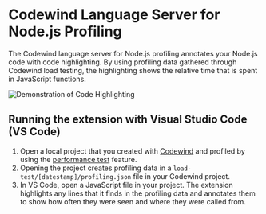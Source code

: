 # Codewind Language Server for Node.js Profiling

The Codewind language server for Node.js profiling annotates your Node.js code with code highlighting. By using profiling data gathered through Codewind load testing, the highlighting shows the relative time that is spent in JavaScript functions.

![Demonstration of Code Highlighting](res/img/quick-demo.gif)

## Running the extension with Visual Studio Code (VS Code)
1. Open a local project that you created with [Codewind](https://microclimate-dev2ops.github.io/installlocally) and profiled by using the [performance test](https://microclimate-dev2ops.github.io/performancetesting#performance-testing-your-project) feature.
2. Opening the project creates profiling data in a `load-test/[datestamp]/profiling.json` file in your Codewind project.
3. In VS Code, open a JavaScript file in your project. The extension highlights any lines that it finds in the profiling data and annotates them to show how often they were seen and where they were called from.
